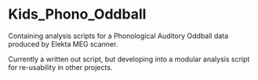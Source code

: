 # Kids_Phono_Oddball

Containing analysis scripts for a Phonological Auditory Oddball data produced by Elekta MEG scanner. 

Currently a written out script, but developing into a modular analysis script for re-usability in other projects. 
